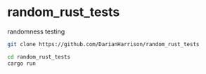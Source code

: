 # random_rust_tests
 randomness testing

```bash
git clone https://github.com/DarianHarrison/random_rust_tests
```
```bash
cd random_rust_tests
cargo run
```